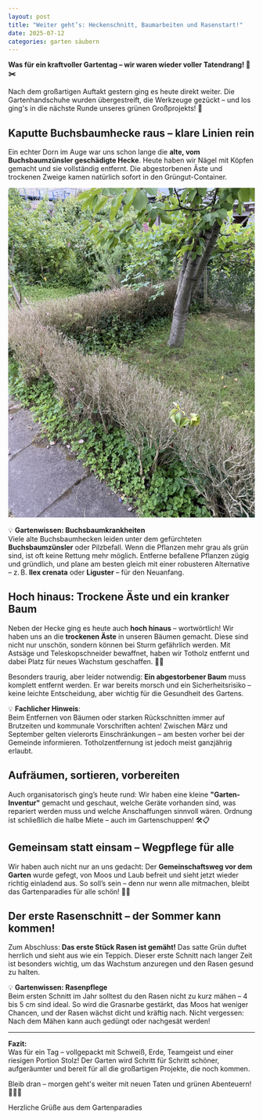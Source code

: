 ```yaml
---
layout: post
title: "Weiter geht’s: Heckenschnitt, Baumarbeiten und Rasenstart!"
date: 2025-07-12
categories: garten säubern
---
```


**Was für ein kraftvoller Gartentag – wir waren wieder voller Tatendrang! 🌳✂️**

Nach dem großartigen Auftakt gestern ging es heute direkt weiter. Die Gartenhandschuhe wurden übergestreift, die Werkzeuge gezückt – und los ging's in die nächste Runde unseres grünen Großprojekts! 🌿

## Kaputte Buchsbaumhecke raus – klare Linien rein

Ein echter Dorn im Auge war uns schon lange die **alte, vom Buchsbaumzünsler geschädigte Hecke**. Heute haben wir Nägel mit Köpfen gemacht und sie vollständig entfernt. Die abgestorbenen Äste und trockenen Zweige kamen natürlich sofort in den Grüngut-Container.

![hecke](/assets/images/2025-07-11/hecke_trocken.jpeg)

💡 **Gartenwissen: Buchsbaumkrankheiten**  
Viele alte Buchsbaumhecken leiden unter dem gefürchteten **Buchsbaumzünsler** oder Pilzbefall. Wenn die Pflanzen mehr grau als grün sind, ist oft keine Rettung mehr möglich. Entferne befallene Pflanzen zügig und gründlich, und plane am besten gleich mit einer robusteren Alternative – z. B. **Ilex crenata** oder **Liguster** – für den Neuanfang.

## Hoch hinaus: Trockene Äste und ein kranker Baum

Neben der Hecke ging es heute auch **hoch hinaus** – wortwörtlich! Wir haben uns an die **trockenen Äste** in unseren Bäumen gemacht. Diese sind nicht nur unschön, sondern können bei Sturm gefährlich werden. Mit Astsäge und Teleskopschneider bewaffnet, haben wir Totholz entfernt und dabei Platz für neues Wachstum geschaffen. 🌳✨

Besonders traurig, aber leider notwendig: **Ein abgestorbener Baum** muss komplett entfernt werden. Er war bereits morsch und ein Sicherheitsrisiko – keine leichte Entscheidung, aber wichtig für die Gesundheit des Gartens.

💡 **Fachlicher Hinweis**:  
Beim Entfernen von Bäumen oder starken Rückschnitten immer auf Brutzeiten und kommunale Vorschriften achten! Zwischen März und September gelten vielerorts Einschränkungen – am besten vorher bei der Gemeinde informieren. Totholzentfernung ist jedoch meist ganzjährig erlaubt.

## Aufräumen, sortieren, vorbereiten

Auch organisatorisch ging’s heute rund: Wir haben eine kleine **"Garten-Inventur"** gemacht und geschaut, welche Geräte vorhanden sind, was repariert werden muss und welche Anschaffungen sinnvoll wären. Ordnung ist schließlich die halbe Miete – auch im Gartenschuppen! 🛠️📋

## Gemeinsam statt einsam – Wegpflege für alle

Wir haben auch nicht nur an uns gedacht: Der **Gemeinschaftsweg vor dem Garten** wurde gefegt, von Moos und Laub befreit und sieht jetzt wieder richtig einladend aus. So soll’s sein – denn nur wenn alle mitmachen, bleibt das Gartenparadies für alle schön! 🤝✨

## Der erste Rasenschnitt – der Sommer kann kommen!

Zum Abschluss: **Das erste Stück Rasen ist gemäht!** Das satte Grün duftet herrlich und sieht aus wie ein Teppich. Dieser erste Schnitt nach langer Zeit ist besonders wichtig, um das Wachstum anzuregen und den Rasen gesund zu halten.

💡 **Gartenwissen: Rasenpflege**  
Beim ersten Schnitt im Jahr solltest du den Rasen nicht zu kurz mähen – 4 bis 5 cm sind ideal. So wird die Grasnarbe gestärkt, das Moos hat weniger Chancen, und der Rasen wächst dicht und kräftig nach. Nicht vergessen: Nach dem Mähen kann auch gedüngt oder nachgesät werden!

---

**Fazit:**  
Was für ein Tag – vollgepackt mit Schweiß, Erde, Teamgeist und einer riesigen Portion Stolz! Der Garten wird Schritt für Schritt schöner, aufgeräumter und bereit für all die großartigen Projekte, die noch kommen.

Bleib dran – morgen geht's weiter mit neuen Taten und grünen Abenteuern! 🌱💪💚

Herzliche Grüße aus dem Gartenparadies
